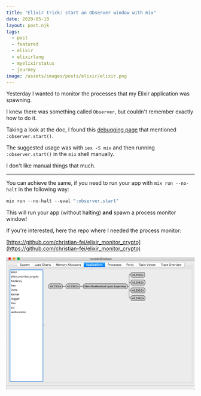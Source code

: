 ```yaml
---
title: "Elixir trick: start an Observer window with mix"
date: 2020-05-10
layout: post.njk
tags:
  - post
  - featured
  - elixir
  - elixirlang
  - myelixirstatus
  - journey
image: /assets/images/posts/elixir/elixir.png
---
```


Yesterday I wanted to monitor the processes that my Elixir application was spawning.

I knew there was something called `Observer`, but couldn't remember exactly how to do it.

Taking a look at the doc, I found this [debugging page](https://elixir-lang.org/getting-started/debugging.html#observer) that mentioned `:observer.start()`.

The suggested usage was with `iex -S mix` and then running `:observer.start()` in the `mix` shell manually.

I don't like manual things that much.

---

You can achieve the same, if you need to run your app with `mix run --no-halt` in the following way:

```elixir
mix run --no-halt --eval ":observer.start"
```

This will run your app (without halting) **and** spawn a process monitor window!

If you're interested, here the repo where I needed the process monitor:

[https://github.com/christian-fei/elixir_monitor_crypto](https://github.com/christian-fei/elixir_monitor_crypto)

![elixir process monitor](/assets/images/posts/elixir/elixir-process-monitor.png)

